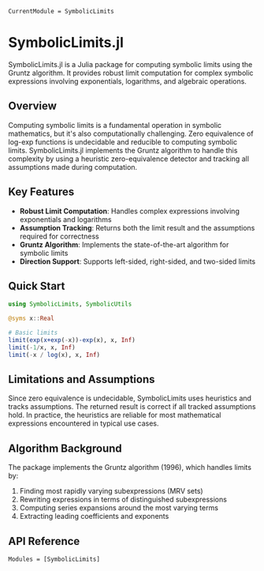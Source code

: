 ```@meta
CurrentModule = SymbolicLimits
```

# SymbolicLimits.jl

SymbolicLimits.jl is a Julia package for computing symbolic limits using the Gruntz algorithm. It provides robust limit computation for complex symbolic expressions involving exponentials, logarithms, and algebraic operations.

## Overview

Computing symbolic limits is a fundamental operation in symbolic mathematics, but it's also computationally challenging. Zero equivalence of log-exp functions is undecidable and reducible to computing symbolic limits. SymbolicLimits.jl implements the Gruntz algorithm to handle this complexity by using a heuristic zero-equivalence detector and tracking all assumptions made during computation.

## Key Features

- **Robust Limit Computation**: Handles complex expressions involving exponentials and logarithms
- **Assumption Tracking**: Returns both the limit result and the assumptions required for correctness
- **Gruntz Algorithm**: Implements the state-of-the-art algorithm for symbolic limits
- **Direction Support**: Supports left-sided, right-sided, and two-sided limits

## Quick Start

```julia
using SymbolicLimits, SymbolicUtils

@syms x::Real

# Basic limits
limit(exp(x+exp(-x))-exp(x), x, Inf)
limit(-1/x, x, Inf)
limit(-x / log(x), x, Inf)
```

## Limitations and Assumptions

Since zero equivalence is undecidable, SymbolicLimits uses heuristics and tracks assumptions. The returned result is correct if all tracked assumptions hold. In practice, the heuristics are reliable for most mathematical expressions encountered in typical use cases.

## Algorithm Background

The package implements the Gruntz algorithm (1996), which handles limits by:

1. Finding most rapidly varying subexpressions (MRV sets)
2. Rewriting expressions in terms of distinguished subexpressions  
3. Computing series expansions around the most varying terms
4. Extracting leading coefficients and exponents

## API Reference

```@autodocs
Modules = [SymbolicLimits]
```
